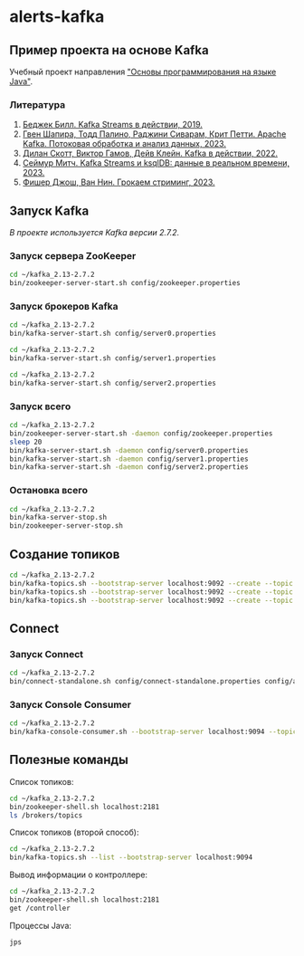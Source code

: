 # alerts-kafka

## Пример проекта на основе Kafka

Учебный проект направления ["Основы программирования на языке Java"](https://vk.com/jkursk).

### Литература

1. [Беджек Билл. Kafka Streams в действии, 2019.](https://github.com/bbejeck/kafka-streams-in-action)
2. [Гвен Шапира, Тодд Палино, Раджини Сиварам, Крит Петти. Apache Kafka. Потоковая обработка и анализ данных, 2023.](https://github.com/gwenshap/kafka-examples)
3. [Дилан Скотт, Виктор Гамов, Дейв Клейн. Kafka в действии, 2022.](https://github.com/Kafka-In-Action-Book)
4. [Сеймур Митч. Kafka Streams и ksqlDB: данные в реальном времени, 2023.](https://github.com/mitch-seymour/mastering-kafka-streams-and-ksqldb)
5. [Фишер Джош, Ван Нин. Грокаем стриминг, 2023.](https://github.com/nwangtw/GrokkingStreamingSystems)

## Запуск Kafka

_В проекте используется Kafka версии 2.7.2._

### Запуск сервера ZooKeeper

```bash
cd ~/kafka_2.13-2.7.2
bin/zookeeper-server-start.sh config/zookeeper.properties
```

### Запуск брокеров Kafka

```bash
cd ~/kafka_2.13-2.7.2
bin/kafka-server-start.sh config/server0.properties
```

```bash
cd ~/kafka_2.13-2.7.2
bin/kafka-server-start.sh config/server1.properties
```

```bash
cd ~/kafka_2.13-2.7.2
bin/kafka-server-start.sh config/server2.properties
```

### Запуск всего

```bash
cd ~/kafka_2.13-2.7.2
bin/zookeeper-server-start.sh -daemon config/zookeeper.properties
sleep 20
bin/kafka-server-start.sh -daemon config/server0.properties
bin/kafka-server-start.sh -daemon config/server1.properties
bin/kafka-server-start.sh -daemon config/server2.properties
```

### Остановка всего

```bash
cd ~/kafka_2.13-2.7.2
bin/kafka-server-stop.sh
bin/zookeeper-server-stop.sh
```

## Создание топиков

```bash
cd ~/kafka_2.13-2.7.2
bin/kafka-topics.sh --bootstrap-server localhost:9092 --create --topic alert --partitions 3 --replication-factor 3
bin/kafka-topics.sh --bootstrap-server localhost:9092 --create --topic alert_trend --partitions 3 --replication-factor 3
bin/kafka-topics.sh --bootstrap-server localhost:9092 --create --topic audit --partitions 3 --replication-factor 3
```

## Connect

### Запуск Connect

```bash
cd ~/kafka_2.13-2.7.2
bin/connect-standalone.sh config/connect-standalone.properties config/alerts-source.properties config/alerts-sink.properties
```

### Запуск Console Consumer

```bash
cd ~/kafka_2.13-2.7.2
bin/kafka-console-consumer.sh --bootstrap-server localhost:9094 --topic alerts_connect --from-beginning
```

## Полезные команды

Список топиков:

```bash
cd ~/kafka_2.13-2.7.2
bin/zookeeper-shell.sh localhost:2181
ls /brokers/topics
```

Список топиков (второй способ):

```bash
cd ~/kafka_2.13-2.7.2
bin/kafka-topics.sh --list --bootstrap-server localhost:9094
```

Вывод информации о контроллере:

```bash
cd ~/kafka_2.13-2.7.2
bin/zookeeper-shell.sh localhost:2181
get /controller
```

Процессы Java:

```bash
jps
```
